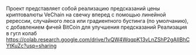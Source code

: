 Проект представляет собой реализацию предсказаний цены криптовалюты VeChain на свечку вперед с помощью линейной ререссии, случайного леса или градиентного бустинга (по умолчанию), с добавлением фичей BitCoin для улучшения предсказаний
Реализация в гугл колаб https://colab.research.google.com/drive/1vQW4WqqpK13vLnZShP2gAIIBhCYtKuZc?usp=sharing
